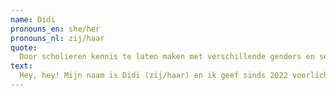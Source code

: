 ```yaml
---
name: Didi
pronouns_en: she/her
pronouns_nl: zij/haar
quote:
  Door scholieren kennis te laten maken met verschillende genders en seksualiteiten, helpt dit in hun eigen ontwikkeling.
text:
  Hey, hey! Mijn naam is Didi (zij/haar) en ik geef sinds 2022 voorlichtingen. Ik heb veel met jongeren gewerkt, als docent en als Jong&Out begeleider. De middelbare school is een tijd waarin wij onze identiteit aan het ontwikkelen zijn. Door hen kennis te laten maken met verschillende genders en seksualiteiten, helpt dit in hun eigen ontwikkeling daarin. Of dat nou hetero, homo, bi, trans, cis, aseksueel of iets anders is.
---
```

